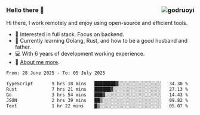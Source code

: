 ### Hello there 👋 <img align="right" src="https://github-readme-stats.vercel.app/api?username=godruoyi&show_icons=true" alt="godruoyi" />

Hi there, I work remotely and enjoy using open-source and efficient tools.

- 🔭 Interested in full stack. Focus on backend.
- 🌱 Currently learning Golang, Rust, and how to be a good husband and father.
- 💻 With 6 years of development working experience.
- 👒 [About me more](https://godruoyi.com/posts/about-godruoyi).



<!--START_SECTION:waka-->

```txt
From: 28 June 2025 - To: 05 July 2025

TypeScript       9 hrs 18 mins   ████████▓░░░░░░░░░░░░░░░░   34.30 %
Rust             7 hrs 21 mins   ██████▓░░░░░░░░░░░░░░░░░░   27.13 %
Go               3 hrs 54 mins   ███▓░░░░░░░░░░░░░░░░░░░░░   14.43 %
JSON             2 hrs 39 mins   ██▒░░░░░░░░░░░░░░░░░░░░░░   09.82 %
Text             1 hr 22 mins    █▒░░░░░░░░░░░░░░░░░░░░░░░   05.07 %
```

<!--END_SECTION:waka-->
